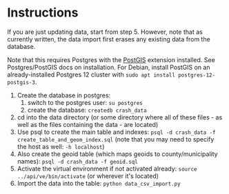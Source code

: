 # Instructions

If you are just updating data, start from step 5. However, note that as currently written, the data import first erases any existing data from the database.

Note that this requires Postgres with the [PostGIS](https://postgis.net/) extension installed. See Postgres/PostGIS docs on installation. For Debian, install PostGIS on an already-installed Postgres 12 cluster with `sudo apt install postgres-12-postgis-3`.

1. Create the database in postgres:
    1. switch to the postgres user: `su postgres`
    2. create the database: `createdb crash_data`
2. cd into the data directory (or some directory where all of these files - as well as the files containing the data - are located)
3. Use psql to create the main table and indexes: `psql -d crash_data -f create_table_and_geom_index.sql` (note that you may need to specify the host as well: `-h localhost`)
4. Also create the geoid table (which maps geoids to county/municipality names): `psql -d crash_data -f geoid.sql`
5. Activate the virtual environment if not activated already: `source ../api/ve/bin/activate` (or wherever it's located)
6. Import the data into the table: `python data_csv_import.py`
